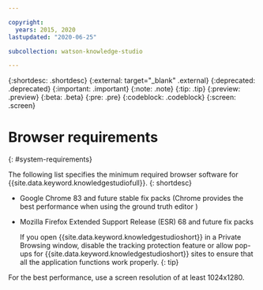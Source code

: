 ```yaml
---

copyright:
  years: 2015, 2020
lastupdated: "2020-06-25"

subcollection: watson-knowledge-studio

---
```


{:shortdesc: .shortdesc}
{:external: target="_blank" .external}
{:deprecated: .deprecated}
{:important: .important}
{:note: .note}
{:tip: .tip}
{:preview: .preview}
{:beta: .beta}
{:pre: .pre}
{:codeblock: .codeblock}
{:screen: .screen}

# Browser requirements
{: #system-requirements}

The following list specifies the minimum required browser software for {{site.data.keyword.knowledgestudiofull}}.
{: shortdesc}

- Google Chrome 83 and future stable fix packs (Chrome provides the best performance when using the ground truth editor )
- Mozilla Firefox Extended Support Release (ESR) 68 and future fix packs

    If you open {{site.data.keyword.knowledgestudioshort}} in a Private Browsing window, disable the tracking protection feature or allow pop-ups for {{site.data.keyword.knowledgestudioshort}} sites to ensure that all the application functions work properly.
    {: tip}

For the best performance, use a screen resolution of at least 1024x1280.
